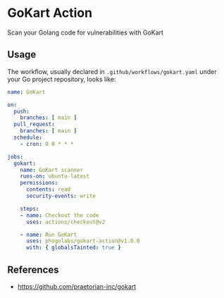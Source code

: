 # GoKart Action

Scan your Golang code for vulnerabilities with GoKart

## Usage

The workflow, usually declared in `.github/workflows/gokart.yaml` under your Go project repository, looks like:

```yaml
name: GoKart

on:
  push:
    branches: [ main ]
  pull_request:
    branches: [ main ]
  schedule:
    - cron: 0 0 * * *

jobs:
  gokart:
    name: GoKart scanner
    runs-on: ubuntu-latest
    permissions:
      contents: read
      security-events: write

    steps:
    - name: Checkout the code
      uses: actions/checkout@v2

    - name: Run GoKart
      uses: phogolabs/gokart-action@v1.0.0
      with: { globalsTainted: true }
```

## References

- https://github.com/praetorian-inc/gokart
